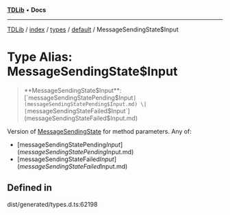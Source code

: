 [**TDLib**](../../../../../../README.md) • **Docs**

***

[TDLib](../../../../../../modules.md) / [index](../../../../../README.md) / [types](../../../README.md) / [default](../README.md) / MessageSendingState$Input

# Type Alias: MessageSendingState$Input

> **MessageSendingState$Input**: [`messageSendingStatePending$Input`](messageSendingStatePending$Input.md) \| [`messageSendingStateFailed$Input`](messageSendingStateFailed$Input.md)

Version of [MessageSendingState](MessageSendingState.md) for method parameters.
Any of:
- [messageSendingStatePending$Input](messageSendingStatePending$Input.md)
- [messageSendingStateFailed$Input](messageSendingStateFailed$Input.md)

## Defined in

dist/generated/types.d.ts:62198
